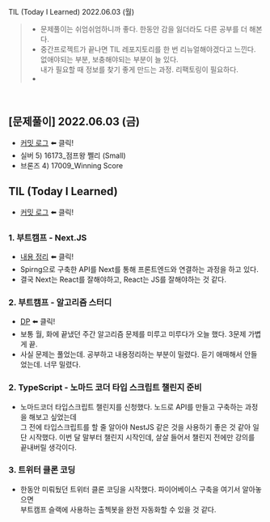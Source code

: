TIL (Today I Learned) 2022.06.03 (월)
> - 문제풀이는 쉬엄쉬엄하니까 좋다. 한동안 감을 잃더라도 다른 공부를 더 해본다.
> - 중간프로젝트가 끝나면 TIL 레포지토리를 한 번 리뉴얼해야겠다고 느낀다. 없애야되는 부분, 보충해야되는 부분이 늘 있다.   
>   내가 필요할 때 정보를 찾기 좋게 만드는 과정. 리팩토링이 필요하다.
> - 


<br>

## [문제풀이] 2022.06.03 (금)

- [커밋 로그](https://github.com/soulchicken/AlgorithmSolved/commit/49745d3354359b71b40bebc0c8d570b267339717) ⬅️ 클릭!
- 실버 5) 16173_점프왕 쩰리 (Small)
- 브론즈 4) 17009_Winning Score

## TIL (Today I Learned)

- [커밋 로그]() ⬅️ 클릭!

### 1. 부트캠프 - Next.JS
- [내용 정리]() ⬅️ 클릭!
- Spirng으로 구축한 API를 Next를 통해 프론트엔드와 연결하는 과정을 하고 있다.
- 결국 Next는 React를 잘해야하고, React는 JS를 잘해야하는 것 같다.

### 2. 부트캠프 - 알고리즘 스터디
- [DP]() ⬅️ 클릭!
- 보통 월, 화에 끝냈던 주간 알고리즘 문제를 미루고 미루다가 오늘 했다. 3문제 가볍게 끝.
- 사실 문제는 풀었는데. 공부하고 내용정리하는 부분이 밀렸다. 듣기 애매해서 안들었는데. 너무 밀렸다.


### 2. TypeScript - 노마드 코더 타입 스크립트 챌린지 준비
- 노마드코더 타입스크립트 챌린지를 신청했다. 노드로 API를 만들고 구축하는 과정을 해보고 싶었는데   
  그 전에 타입스크립트를 할 줄 알아야 NestJS 같은 것을 사용하기 좋은 것 같아 일단 시작했다.
  이번 달 말부터 챌린지 시작인데, 살살 들어서 챌린지 전에만 강의를 끝내버릴 생각이다.

### 3. 트위터 클론 코딩
- 한동안 미뤄뒀던 트위터 클론 코딩을 시작했다. 파이어베이스 구축을 여기서 알아놓으면   
  부트캠프 슬랙에 사용하는 출첵봇을 완전 자동화할 수 있을 것 같다.